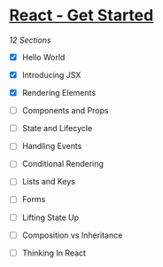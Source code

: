 # [React - Get Started](https://reactjs.org/docs/components-and-props.html)

_12 Sections_

 * [X] Hello World
 * [X] Introducing JSX
 * [X] Rendering Elements
 * [ ] Components and Props
 * [ ] State and Lifecycle

 * [ ] Handling Events
 * [ ] Conditional Rendering
 * [ ] Lists and Keys
 * [ ] Forms
 * [ ] Lifting State Up

 * [ ] Composition vs Inheritance
 * [ ] Thinking In React